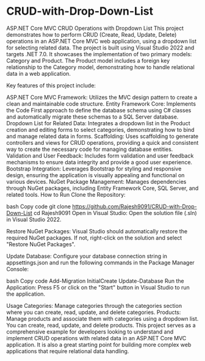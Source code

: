 # CRUD-with-Drop-Down-List
ASP.NET Core MVC CRUD Operations with Dropdown List
This project demonstrates how to perform CRUD (Create, Read, Update, Delete) operations in an ASP.NET Core MVC web application, using a dropdown list for selecting related data. The project is built using Visual Studio 2022 and targets .NET 7.0. It showcases the implementation of two primary models: Category and Product. The Product model includes a foreign key relationship to the Category model, demonstrating how to handle relational data in a web application.

Key features of this project include:

ASP.NET Core MVC Framework: Utilizes the MVC design pattern to create a clean and maintainable code structure.
Entity Framework Core: Implements the Code First approach to define the database schema using C# classes and automatically migrate these schemas to a SQL Server database.
Dropdown List for Related Data: Integrates a dropdown list in the Product creation and editing forms to select categories, demonstrating how to bind and manage related data in forms.
Scaffolding: Uses scaffolding to generate controllers and views for CRUD operations, providing a quick and consistent way to create the necessary code for managing database entities.
Validation and User Feedback: Includes form validation and user feedback mechanisms to ensure data integrity and provide a good user experience.
Bootstrap Integration: Leverages Bootstrap for styling and responsive design, ensuring the application is visually appealing and functional on various devices.
NuGet Package Management: Manages dependencies through NuGet packages, including Entity Framework Core, SQL Server, and related tools.
How to Run
Clone the Repository:

bash
Copy code
git clone https://github.com/Rajesh9091/CRUD-with-Drop-Down-List
cd Rajesh9091
Open in Visual Studio:
Open the solution file (.sln) in Visual Studio 2022.

Restore NuGet Packages:
Visual Studio should automatically restore the required NuGet packages. If not, right-click on the solution and select "Restore NuGet Packages".

Update Database:
Configure your database connection string in appsettings.json and run the following commands in the Package Manager Console:

bash
Copy code
Add-Migration InitialCreate
Update-Database
Run the Application:
Press F5 or click on the "Start" button in Visual Studio to run the application.

Usage
Categories: Manage categories through the categories section where you can create, read, update, and delete categories.
Products: Manage products and associate them with categories using a dropdown list. You can create, read, update, and delete products.
This project serves as a comprehensive example for developers looking to understand and implement CRUD operations with related data in an ASP.NET Core MVC application. It is also a great starting point for building more complex web applications that require relational data handling.
